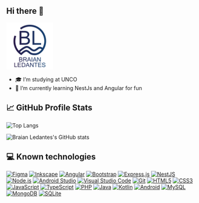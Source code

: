 ## Hi there 👋

<img src="https://github.com/braianledantes/braianledantes/blob/main/logo.png" width="124" >

- 🎓 I’m studying at UNCO
- 🌱 I’m currently learning NestJs and Angular for fun

## 📈 GitHub Profile Stats
![Top Langs](https://github-readme-stats.vercel.app/api/top-langs/?username=anuraghazra&layout=compact&theme=tokyonight)

![Braian Ledantes's GitHub stats](https://github-readme-stats.vercel.app/api?username=braianledantes&show_icons=true&layout=donut&theme=tokyonight)


## 💻 Known technologies
[![Figma](https://img.shields.io/badge/figma-%23F24E1E.svg?style=flat-square&logo=figma&logoColor=white)](https://img.shields.io/badge/figma-%23F24E1E.svg?style=flat-square&logo=figma&logoColor=white)
[![Inkscape](https://img.shields.io/badge/Inkscape-e0e0e0?style=flat-square&logo=inkscape&logoColor=080A13)](https://img.shields.io/badge/Inkscape-e0e0e0?style=flat-square&logo=inkscape&logoColor=080A13)
[![Angular](https://img.shields.io/badge/angular-%23DD0031.svg?style=flat-square&logo=angular&logoColor=white)](https://img.shields.io/badge/angular-%23DD0031.svg?style=flat-square&logo=angular&logoColor=white)
[![Bootstrap](https://img.shields.io/badge/bootstrap-%238511FA.svg?style=flat-square&logo=bootstrap&logoColor=white)](https://img.shields.io/badge/bootstrap-%238511FA.svg?style=flat-square&logo=bootstrap&logoColor=white)
[![Express.js](https://img.shields.io/badge/express.js-%23404d59.svg?style=flat-square&logo=express&logoColor=%2361DAFB)](https://img.shields.io/badge/express.js-%23404d59.svg?style=flat-square&logo=express&logoColor=%2361DAFB)
[![NestJS](https://img.shields.io/badge/nestjs-%23E0234E.svg?style=flat-square&logo=nestjs&logoColor=white)](https://img.shields.io/badge/nestjs-%23E0234E.svg?style=flat-square&logo=nestjs&logoColor=white)
[![Node.js](https://img.shields.io/badge/node.js-6DA55F?style=flat-square&logo=node.js&logoColor=white)](https://img.shields.io/badge/node.js-6DA55F?style=flat-square&logo=node.js&logoColor=white)
[![Android Studio](https://img.shields.io/badge/android%20studio-346ac1?style=flat-square&logo=android%20studio&logoColor=white)](https://img.shields.io/badge/android%20studio-346ac1?style=flat-square&logo=android%20studio&logoColor=white)
[![Visual Studio Code](https://img.shields.io/badge/Visual%20Studio%20Code-0078d7.svg?style=flat-square&logo=visual-studio-code&logoColor=white)](https://img.shields.io/badge/Visual%20Studio%20Code-0078d7.svg?style=flat-square&logo=visual-studio-code&logoColor=white)
[![Git](https://img.shields.io/badge/git-%23F05033.svg?style=flat-square&logo=git&logoColor=white)](https://img.shields.io/badge/git-%23F05033.svg?style=flat-square&logo=git&logoColor=white)
[![HTML5](https://img.shields.io/badge/html5-%23E34F26.svg?style=flat-square&logo=html5&logoColor=white)](https://img.shields.io/badge/html5-%23E34F26.svg?style=flat-square&logo=html5&logoColor=white)
[![CSS3](https://img.shields.io/badge/css3-%231572B6.svg?style=flat-square&logo=css3&logoColor=white)](https://img.shields.io/badge/css3-%231572B6.svg?style=flat-square&logo=css3&logoColor=white)
[![JavaScript](https://img.shields.io/badge/javascript-%23323330.svg?style=flat-square&logo=javascript&logoColor=%23F7DF1E)](https://img.shields.io/badge/javascript-%23323330.svg?style=flat-square&logo=javascript&logoColor=%23F7DF1E)
[![TypeScript](https://img.shields.io/badge/typescript-%23007ACC.svg?style=flat-square&logo=typescript&logoColor=white)](https://img.shields.io/badge/typescript-%23007ACC.svg?style=flat-square&logo=typescript&logoColor=white)
[![PHP](https://img.shields.io/badge/php-%23777BB4.svg?style=flat-square&logo=php&logoColor=white)](https://img.shields.io/badge/php-%23777BB4.svg?style=flat-square&logo=php&logoColor=white)
[![Java](https://img.shields.io/badge/java-%23ED8B00.svg?style=flat-square&logo=openjdk&logoColor=white)](https://img.shields.io/badge/java-%23ED8B00.svg?style=flat-square&logo=openjdk&logoColor=white)
[![Kotlin](https://img.shields.io/badge/kotlin-%237F52FF.svg?style=flat-square&logo=kotlin&logoColor=white)](https://img.shields.io/badge/kotlin-%237F52FF.svg?style=flat-square&logo=kotlin&logoColor=white)
[![Android](https://img.shields.io/badge/Android-3DDC84?style=flat-square&logo=android&logoColor=white)](https://img.shields.io/badge/Android-3DDC84?style=flat-square&logo=android&logoColor=white)
[![MySQL](https://img.shields.io/badge/mysql-4479A1.svg?style=flat-square&logo=mysql&logoColor=white)](https://img.shields.io/badge/mysql-4479A1.svg?style=flat-square&logo=mysql&logoColor=white)
[![MongoDB](https://img.shields.io/badge/MongoDB-%234ea94b.svg?style=flat-square&logo=mongodb&logoColor=white)](https://img.shields.io/badge/MongoDB-%234ea94b.svg?style=flat-square&logo=mongodb&logoColor=white)
[![SQLite](https://img.shields.io/badge/sqlite-%2307405e.svg?style=flat-square&logo=sqlite&logoColor=white)](https://img.shields.io/badge/sqlite-%2307405e.svg?style=flat-square&logo=sqlite&logoColor=white)
